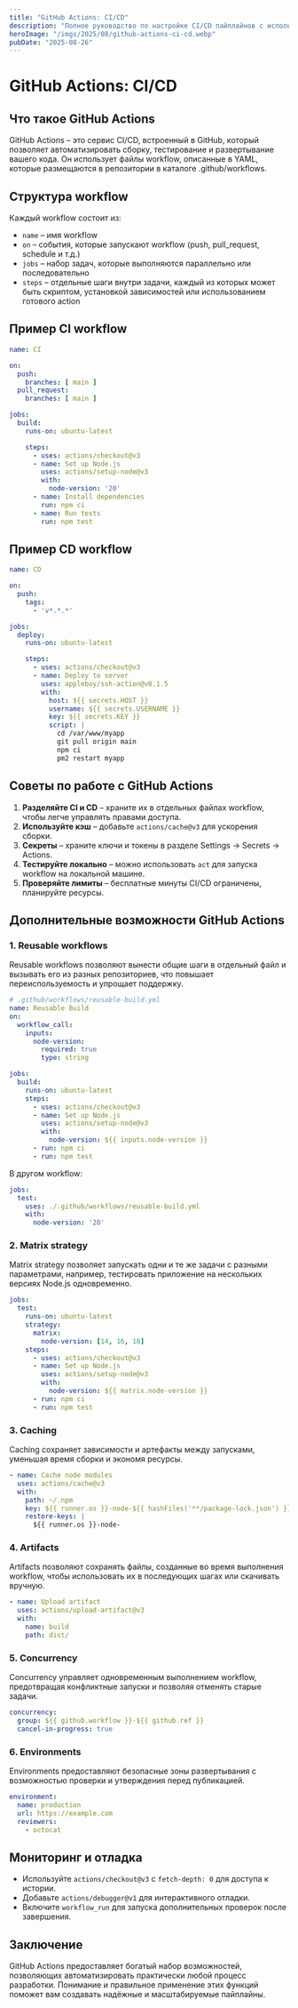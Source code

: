 ```yaml
---
title: "GitHub Actions: CI/CD"
description: "Полное руководство по настройке CI/CD пайплайнов с использованием GitHub Actions, включая примеры, лучшие практики и расширенные возможности."
heroImage: "/imgs/2025/08/github-actions-ci-cd.webp"
pubDate: "2025-08-26"
---
```


# GitHub Actions: CI/CD

## Что такое GitHub Actions

GitHub Actions – это сервис CI/CD, встроенный в GitHub, который позволяет автоматизировать сборку, тестирование и развертывание вашего кода. Он использует файлы workflow, описанные в YAML, которые размещаются в репозитории в каталоге .github/workflows.

## Структура workflow

Каждый workflow состоит из:
- `name` – имя workflow
- `on` – события, которые запускают workflow (push, pull_request, schedule и т.д.)
- `jobs` – набор задач, которые выполняются параллельно или последовательно
- `steps` – отдельные шаги внутри задачи, каждый из которых может быть скриптом, установкой зависимостей или использованием готового action

## Пример CI workflow

```yaml
name: CI

on:
  push:
    branches: [ main ]
  pull_request:
    branches: [ main ]

jobs:
  build:
    runs-on: ubuntu-latest

    steps:
      - uses: actions/checkout@v3
      - name: Set up Node.js
        uses: actions/setup-node@v3
        with:
          node-version: '20'
      - name: Install dependencies
        run: npm ci
      - name: Run tests
        run: npm test
```

## Пример CD workflow

```yaml
name: CD

on:
  push:
    tags:
      - 'v*.*.*'

jobs:
  deploy:
    runs-on: ubuntu-latest

    steps:
      - uses: actions/checkout@v3
      - name: Deploy to server
        uses: appleboy/ssh-action@v0.1.5
        with:
          host: ${{ secrets.HOST }}
          username: ${{ secrets.USERNAME }}
          key: ${{ secrets.KEY }}
          script: |
            cd /var/www/myapp
            git pull origin main
            npm ci
            pm2 restart myapp
```

## Советы по работе с GitHub Actions

1. **Разделяйте CI и CD** – храните их в отдельных файлах workflow, чтобы легче управлять правами доступа.
2. **Используйте кэш** – добавьте `actions/cache@v3` для ускорения сборки.
3. **Секреты** – храните ключи и токены в разделе Settings → Secrets → Actions.
4. **Тестируйте локально** – можно использовать `act` для запуска workflow на локальной машине.
5. **Проверяйте лимиты** – бесплатные минуты CI/CD ограничены, планируйте ресурсы.

## Дополнительные возможности GitHub Actions

### 1. Reusable workflows

Reusable workflows позволяют вынести общие шаги в отдельный файл и вызывать его из разных репозиториев, что повышает переиспользуемость и упрощает поддержку.

```yaml
# .github/workflows/reusable-build.yml
name: Reusable Build
on:
  workflow_call:
    inputs:
      node-version:
        required: true
        type: string

jobs:
  build:
    runs-on: ubuntu-latest
    steps:
      - uses: actions/checkout@v3
      - name: Set up Node.js
        uses: actions/setup-node@v3
        with:
          node-version: ${{ inputs.node-version }}
      - run: npm ci
      - run: npm test
```

В другом workflow:

```yaml
jobs:
  test:
    uses: ./.github/workflows/reusable-build.yml
    with:
      node-version: '20'
```

### 2. Matrix strategy

Matrix strategy позволяет запускать одни и те же задачи с разными параметрами, например, тестировать приложение на нескольких версиях Node.js одновременно.

```yaml
jobs:
  test:
    runs-on: ubuntu-latest
    strategy:
      matrix:
        node-version: [14, 16, 18]
    steps:
      - uses: actions/checkout@v3
      - name: Set up Node.js
        uses: actions/setup-node@v3
        with:
          node-version: ${{ matrix.node-version }}
      - run: npm ci
      - run: npm test
```

### 3. Caching

Caching сохраняет зависимости и артефакты между запусками, уменьшая время сборки и экономя ресурсы.

```yaml
- name: Cache node modules
  uses: actions/cache@v3
  with:
    path: ~/.npm
    key: ${{ runner.os }}-node-${{ hashFiles('**/package-lock.json') }}
    restore-keys: |
      ${{ runner.os }}-node-
```

### 4. Artifacts

Artifacts позволяют сохранять файлы, созданные во время выполнения workflow, чтобы использовать их в последующих шагах или скачивать вручную.

```yaml
- name: Upload artifact
  uses: actions/upload-artifact@v3
  with:
    name: build
    path: dist/
```

### 5. Concurrency

Concurrency управляет одновременным выполнением workflow, предотвращая конфликтные запуски и позволяя отменять старые задачи.

```yaml
concurrency:
  group: ${{ github.workflow }}-${{ github.ref }}
  cancel-in-progress: true
```

### 6. Environments

Environments предоставляют безопасные зоны развертывания с возможностью проверки и утверждения перед публикацией.

```yaml
environment:
  name: production
  url: https://example.com
  reviewers:
    - octocat
```

## Мониторинг и отладка

- Используйте `actions/checkout@v3` с `fetch-depth: 0` для доступа к истории.
- Добавьте `actions/debugger@v1` для интерактивного отладки.
- Включите `workflow_run` для запуска дополнительных проверок после завершения.

## Заключение

GitHub Actions предоставляет богатый набор возможностей, позволяющих автоматизировать практически любой процесс разработки. Понимание и правильное применение этих функций поможет вам создавать надёжные и масштабируемые пайплайны.